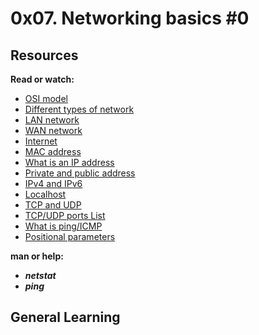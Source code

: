 # 0x07. Networking basics #0

## Resources

**Read or watch:**

* [OSI model](https://www.en.wikipedia.org/wiki/OSI_model)
* [Different types of network](https://www.lifewire.com/lans-wans-and-other-area-networks-817376)
* [LAN network](https://www.en.wikipedia.org/wiki/Local_area_network)
* [WAN network](https://www.en.wikipedia.org/wiki/Wide_area_network)
* [Internet](https://www.en.wikipedia.org/wiki/Internet)
* [MAC address](https://www.whatismyipaddress.com/mac-address)
* [What is an IP address](https://www.bleepingcomputer.com/tutorials/ip-addresses-explained/)
* [Private and public address](https://www.iplocation.net/public-vs-private-ip-address)
* [IPv4 and IPv6](https://www.webopedia.com/insights/ipv6-ipv4-difference/)
* [Localhost](https://www.en.wikipedia.org/wiki/Localhost)
* [TCP and UDP](https://www.howtogeek.com/190014/htg-explains-what-is-the-difference-between-tcp-and-udp/)
* [TCP/UDP ports List](https://www.en.wikipedia.org/wiki/List_of_TCP_and_UDP_port_numbers)
* [What is ping/ICMP](https://www.en.wikipedia.org/wiki/Ping_%28networking_utility%29)
* [Positional parameters](https://www.wiki.bash-hackers.org/scripting/posparams)

**man or help:**

* **_netstat_**
* **_ping_**

## General Learning
